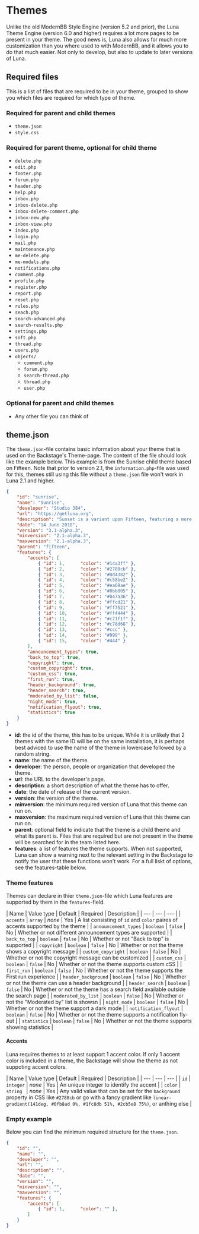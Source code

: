 # Themes
Unlike the old ModernBB Style Engine (version 5.2 and prior), the Luna Theme Engine (version 6.0 and higher) requires a lot more pages to be present in your theme. The good news is, Luna also allows for much more customization than you where used to with ModernBB, and it allows you to do that much easier. Not only to develop, but also to update to later versions of Luna.

## Required files
This is a list of files that are required to be in your theme, grouped to show you which files are required for which type of theme.

### Required for parent and child themes
* `theme.json`
* `style.css`

### Required for parent theme, optional for child theme
* `delete.php`
* `edit.php`
* `footer.php`
* `forum.php`
* `header.php`
* `help.php`
* `inbox.php`
* `inbox-delete.php`
* `inbox-delete-comment.php`
* `inbox-new.php`
* `inbox-view.php`
* `index.php`
* `login.php`
* `mail.php`
* `maintenance.php`
* `me-delete.php`
* `me-modals.php`
* `notifications.php`
* `comment.php`
* `profile.php`
* `register.php`
* `report.php`
* `reset.php`
* `rules.php`
* `seach.php`
* `search-advanced.php`
* `search-results.php`
* `settings.php`
* `soft.php`
* `thread.php`
* `users.php`
* `objects/`
	* `comment.php`
	* `forum.php`
	* `search-thread.php`
	* `thread.php`
	* `user.php`

### Optional for parent and child themes
* Any other file you can think of

## theme.json
The `theme.json`-file contains basic information about your theme that is used on the Backstage's Theme-page. The content of the file should look like the example below. This example is from the Sunrise child theme based on Fifteen. Note that prior to version 2.1, the `information.php`-file was used for this, themes still using this file without a `theme.json` file won't work in Luna 2.1 and higher.

```json
{
    "id": "sunrise",
    "name": "Sunrise",
    "developer": "Studio 384",
    "url": "https://getluna.org",
    "description": "Sunset is a variant upon Fifteen, featuring a more classic design.",
    "date": "14 June 2018",
    "version": "3.1-alpha.3",
    "minversion": "2.1-alpha.3",
    "maxversion": "2.1-alpha.3",
    "parent": "fifteen",
    "features": {
        "accents": [
            { "id": 1,      "color": "#14a3ff" },
            { "id": 2,      "color": "#2788cb" },
            { "id": 3,      "color": "#0d4382" },
            { "id": 4,      "color": "#c58be2" },
            { "id": 5,      "color": "#ea69ae" },
            { "id": 6,      "color": "#8bb805" },
            { "id": 7,      "color": "#047a36" },
            { "id": 8,      "color": "#ffcd21" },
            { "id": 9,      "color": "#ff7521" },
            { "id": 10,     "color": "#ff4444" },
            { "id": 11,     "color": "#c71f1f" },
            { "id": 12,     "color": "#c78d68" },
            { "id": 13,     "color": "#ccc" },
            { "id": 14,     "color": "#999" },
            { "id": 15,     "color": "#444" }
        ],
        "announcement_types": true,
        "back_to_top": true,
        "copyright": true,
        "custom_copyright": true,
        "custom_css": true,
        "first_run": true,
        "header_background": true,
        "header_search": true,
        "moderated_by_list": false,
        "night_mode": true,
        "notification_flyout": true,
        "statistics": true
    }
}
```

* __id__: the id of the theme, this has to be unique. While it is unlikely that 2 themes with the same ID will be on the same installation, it is perhaps best adviced to use the name of the theme in lowercase followed by a random string.
* __name__: the name of the theme.
* __developer__: the person, people or organization that developed the theme.
* __url__: the URL to the developer's page.
* __description__: a short description of what the theme has to offer.
* __date__: the date of release of the current version.
* __version__: the version of the theme.
* __minversion__: the minimum required version of Luna that this theme can run on.
* __maxversion__: the maximum required version of Luna that this theme can run on.
* __parent__: optional field to indicate that the theme is a child theme and what its parent is. Files that are required but are not present in the theme will be searched for in the team listed here.
* __features__: a list of features the theme supports. When not supported, Luna can show a warning next to the relevant setting in the Backstage to notify the user that these functions won't work. For a full liskt of options, see the features-table below.

### Theme features
Themes can declare in thier `theme.json`-file which Luna features are supported by them in the `features`-field.

| Name | Value type | Default | Required | Description |
| --- | --- | --- |
| `accents` | `array` | _none_ | Yes | A list consisting of `id` and `color` paires of accents supported by the theme |
| `announcement_types` | `boolean` | `false` | No | Whether or not different announcement types are supported |
| `back_to_top` | `boolean` | `false` | No | Whether or not "Back to top" is supported |
| `copyright` | `boolean` | `false` | No | Whether or not the theme shows a copyright message |
| `custom_copyright` | `boolean` | `false` | No | Whether or not the copyright message can be customized |
| `custom_css` | `boolean` | `false` | No | Whether or not the theme supports custom cSS |
| `first_run` | `boolean` | `false` | No | Whether or not the theme supports the First run experience |
| `header_background` | `boolean` | `false` | No | Whether or not the theme can use a header background |
| `header_search` | `boolean` | `false` | No | Whether or not the theme has a search field available outside the search page |
| `moderated_by_list` | `boolean` | `false` | No | Whether or not the "Moderated by" list is showsn |
| `night_mode` | `boolean` | `false` | No | Whether or not the theme support a dark mode |
| `notification_flyout` | `boolean` | `false` | No | Whether or not the theme supports a notification fly-out |
| `statistics` | `boolean` | `false` | No | Whether or not the theme supports showing statistics |

#### Accents
Luna requires themes to at least support 1 accent color. If only 1 accent color is included in a theme, the Backstage will show the theme as not suppoting accent colors.

| Name | Value type | Default | Required | Description |
| --- | --- | --- |
| `id` | `integer` | _none_ | Yes | An unique integer to identify the accent |
| `color` | `string ` | _none_ | Yes | Any valid value that can be set for the `background` property in CSS like `#2788cb` or go with a fancy gradient like `linear-gradient(141deg, #0fb8ad 0%, #1fc8db 51%, #2cb5e8 75%)`, or anthing else |

### Empty example
Below you can find the minimum required structure for the `theme.json`.

```json
{
    "id": "",
    "name": "",
    "developer": "",
    "url": "",
    "description": "",
    "date": "",
    "version": "",
    "minversion": "",
    "maxversion": "",
    "features": {
        "accents": [
            { "id": 1,      "color": "" },
        ]
    }
}
```